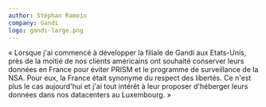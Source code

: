 ```yaml
---
author: Stéphan Ramoin
company: Gandi
logo: gandi-large.png
---
```

« Lorsque j'ai commencé à développer la filiale de Gandi aux Etats-Unis, près de la moitié de nos clients américains ont souhaité conserver leurs données en France pour éviter PRISM et le programme de surveillance de la NSA. Pour eux, la France était synonyme du respect des libertés. Ce n'est plus le cas aujourd'hui et j'ai tout intérêt à leur proposer d'héberger leurs données dans nos datacenters au Luxembourg. »
